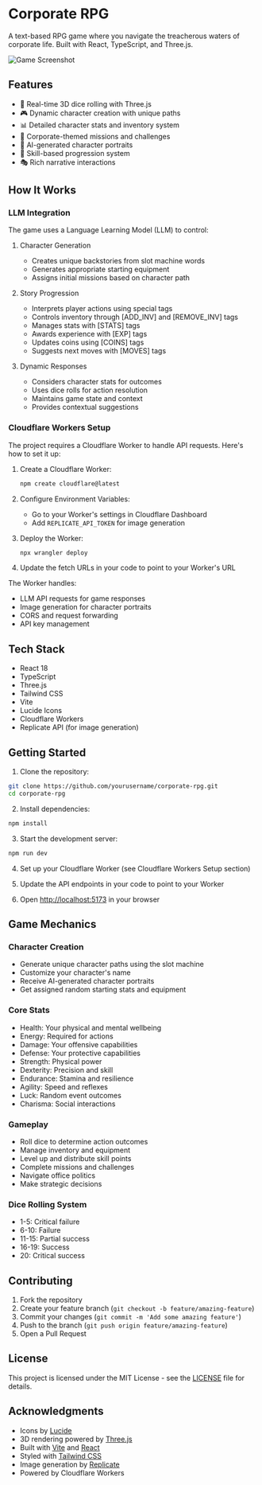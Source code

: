 # Corporate RPG

A text-based RPG game where you navigate the treacherous waters of corporate life. Built with React, TypeScript, and Three.js.

![Game Screenshot](https://github.com/user-attachments/assets/63b88770-5781-4d47-8351-6b156b208b40)

## Features

- 🎲 Real-time 3D dice rolling with Three.js
- 🎮 Dynamic character creation with unique paths
- 📊 Detailed character stats and inventory system
- 💼 Corporate-themed missions and challenges
- 🎨 AI-generated character portraits
- 🎯 Skill-based progression system
- 🎭 Rich narrative interactions

## How It Works

### LLM Integration
The game uses a Language Learning Model (LLM) to control:

1. Character Generation
   - Creates unique backstories from slot machine words
   - Generates appropriate starting equipment
   - Assigns initial missions based on character path

2. Story Progression
   - Interprets player actions using special tags
   - Controls inventory through [ADD_INV] and [REMOVE_INV] tags
   - Manages stats with [STATS] tags
   - Awards experience with [EXP] tags
   - Updates coins using [COINS] tags
   - Suggests next moves with [MOVES] tags

3. Dynamic Responses
   - Considers character stats for outcomes
   - Uses dice rolls for action resolution
   - Maintains game state and context
   - Provides contextual suggestions

### Cloudflare Workers Setup

The project requires a Cloudflare Worker to handle API requests. Here's how to set it up:

1. Create a Cloudflare Worker:
   ```bash
   npm create cloudflare@latest
   ```

2. Configure Environment Variables:
   - Go to your Worker's settings in Cloudflare Dashboard
   - Add `REPLICATE_API_TOKEN` for image generation

3. Deploy the Worker:
   ```bash
   npx wrangler deploy
   ```

4. Update the fetch URLs in your code to point to your Worker's URL

The Worker handles:
- LLM API requests for game responses
- Image generation for character portraits
- CORS and request forwarding
- API key management

## Tech Stack

- React 18
- TypeScript
- Three.js
- Tailwind CSS
- Vite
- Lucide Icons
- Cloudflare Workers
- Replicate API (for image generation)

## Getting Started

1. Clone the repository:
```bash
git clone https://github.com/yourusername/corporate-rpg.git
cd corporate-rpg
```

2. Install dependencies:
```bash
npm install
```

3. Start the development server:
```bash
npm run dev
```

4. Set up your Cloudflare Worker (see Cloudflare Workers Setup section)

5. Update the API endpoints in your code to point to your Worker

6. Open [http://localhost:5173](http://localhost:5173) in your browser

## Game Mechanics

### Character Creation
- Generate unique character paths using the slot machine
- Customize your character's name
- Receive AI-generated character portraits
- Get assigned random starting stats and equipment

### Core Stats
- Health: Your physical and mental wellbeing
- Energy: Required for actions
- Damage: Your offensive capabilities
- Defense: Your protective capabilities
- Strength: Physical power
- Dexterity: Precision and skill
- Endurance: Stamina and resilience
- Agility: Speed and reflexes
- Luck: Random event outcomes
- Charisma: Social interactions

### Gameplay
- Roll dice to determine action outcomes
- Manage inventory and equipment
- Level up and distribute skill points
- Complete missions and challenges
- Navigate office politics
- Make strategic decisions

### Dice Rolling System
- 1-5: Critical failure
- 6-10: Failure
- 11-15: Partial success
- 16-19: Success
- 20: Critical success

## Contributing

1. Fork the repository
2. Create your feature branch (`git checkout -b feature/amazing-feature`)
3. Commit your changes (`git commit -m 'Add some amazing feature'`)
4. Push to the branch (`git push origin feature/amazing-feature`)
5. Open a Pull Request

## License

This project is licensed under the MIT License - see the [LICENSE](LICENSE) file for details.

## Acknowledgments

- Icons by [Lucide](https://lucide.dev/)
- 3D rendering powered by [Three.js](https://threejs.org/)
- Built with [Vite](https://vitejs.dev/) and [React](https://reactjs.org/)
- Styled with [Tailwind CSS](https://tailwindcss.com/)
- Image generation by [Replicate](https://replicate.com/)
- Powered by Cloudflare Workers
